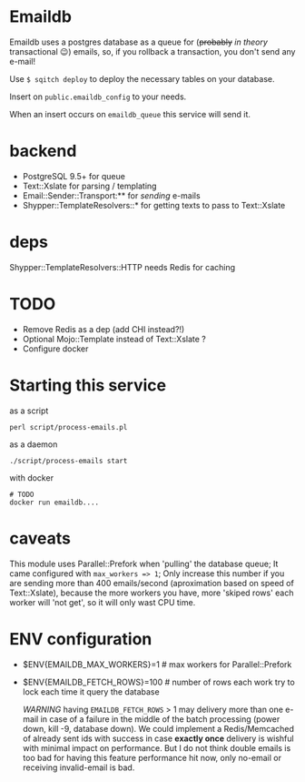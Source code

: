 # Emaildb

Emaildb uses a postgres database as a queue for (~~probably~~ *in theory* transactional 😉) emails,
so, if you rollback a transaction, you don't send any e-mail!

Use `$ sqitch deploy` to deploy the necessary tables on your database.

Insert on `public.emaildb_config` to your needs.

When an insert occurs on `emaildb_queue` this service will send it.

# backend

- PostgreSQL 9.5+ for queue
- Text::Xslate for parsing / templating
- Email::Sender::Transport:** for *sending* e-mails
- Shypper::TemplateResolvers::* for getting texts to pass to Text::Xslate

# deps

Shypper::TemplateResolvers::HTTP needs Redis for caching

# TODO

- Remove Redis as a dep (add CHI instead?!)
- Optional Mojo::Template instead of Text::Xslate ?
- Configure docker

# Starting this service

as a script

    perl script/process-emails.pl

as a daemon

    ./script/process-emails start

with docker

    # TODO
    docker run emaildb....

# caveats

This module uses Parallel::Prefork when 'pulling' the database queue; It came configured with `max_workers => 1`;
Only increase this number if you are sending more than 400 emails/second (aproximation based on speed of Text::Xslate),
because the more workers you have, more 'skiped rows' each worker will 'not get', so it will only wast CPU time.

# ENV configuration

- $ENV{EMAILDB_MAX_WORKERS}=1 # max workers for Parallel::Prefork

- $ENV{EMAILDB_FETCH_ROWS}=100 # number of rows each work try to lock each time it query the database

    *WARNING* having `EMAILDB_FETCH_ROWS` > 1 may delivery more than one e-mail
    in case of a failure in the middle of the batch processing (power down, kill -9, database down).
    We could implement a Redis/Memcached of already sent ids with success in case **exactly once** delivery is wishful with minimal impact on performance.
    But I do not think double emails is too bad for having this feature performance hit now, only no-email or receiving invalid-email is bad.